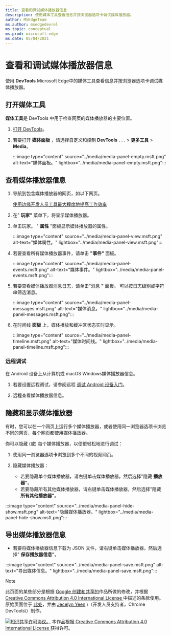 ```yaml
---
title: 查看和调试媒体播放器信息
description: 使用媒体工具查看信息并按浏览器选项卡调试媒体播放器。
author: MSEdgeTeam
ms.author: msedgedevrel
ms.topic: conceptual
ms.prod: microsoft-edge
ms.date: 05/04/2021
---
```

<!-- Copyright Jecelyn Yeen

   Licensed under the Apache License, Version 2.0 (the "License");
   you may not use this file except in compliance with the License.
   You may obtain a copy of the License at

       https://www.apache.org/licenses/LICENSE-2.0

   Unless required by applicable law or agreed to in writing, software
   distributed under the License is distributed on an "AS IS" BASIS,
   WITHOUT WARRANTIES OR CONDITIONS OF ANY KIND, either express or implied.
   See the License for the specific language governing permissions and
   limitations under the License.  -->
# <a name="view-and-debug-media-players-information"></a>查看和调试媒体播放器信息

使用 **DevTools** Microsoft Edge中的媒体工具查看信息并按浏览器选项卡调试媒体播放器。


<!-- ====================================================================== -->
## <a name="open-the-media-tool"></a>打开媒体工具

**媒体工具**是 DevTools 中用于检查网页的媒体播放器的主要位置。

1. [打开 DevTools](../open/index.md)。

1. 若要打开 **媒体面板** ，请选择自定义和控制 **DevTools** `...` > **更多工具** > **Media**。

   :::image type="content" source="../media/media-panel-empty.msft.png" alt-text="媒体面板。" lightbox="../media/media-panel-empty.msft.png":::


<!-- ====================================================================== -->
## <a name="view-media-players-information"></a>查看媒体播放器信息

1. 导航到包含媒体播放器的网页，如以下网页。

    [使用边缘开发人员工具最大程度地提高工作效率](https://www.bing.com/videos/search?view=detail&mid=DE0BA14EC0E0D18C06C8DE0BA14EC0E0D18C06C8)

1. 在" **玩家"** 菜单下，将显示媒体播放器。

1. 单击玩家。  " **属性** "面板显示媒体播放器的属性。

   :::image type="content" source="../media/media-panel-view.msft.png" alt-text="媒体属性。" lightbox="../media/media-panel-view.msft.png":::

1. 若要查看所有媒体播放器事件，请单击 **"事件"** 面板。

   :::image type="content" source="../media/media-panel-events.msft.png" alt-text="媒体事件。" lightbox="../media/media-panel-events.msft.png":::

1. 若要查看媒体播放器消息日志，请单击"消息 **"** 面板。  可以按日志级别或字符串筛选消息。

   :::image type="content" source="../media/media-panel-messages.msft.png" alt-text="媒体消息。" lightbox="../media/media-panel-messages.msft.png":::

1. 在时间线 **面板** 上，媒体播放和缓冲区状态实时显示。

   :::image type="content" source="../media/media-panel-timeline.msft.png" alt-text="媒体时间线。" lightbox="../media/media-panel-timeline.msft.png":::

### <a name="remote-debugging"></a>远程调试

在 Android 设备上从计算机或 macOS Windows媒体播放器信息。

1. 若要设置远程调试，请参阅远程 [调试 Android 设备入门](../remote-debugging/index.md)。

1. 远程查看媒体播放器信息。

    <!-- TODO: recreate image using an Android device -->
    <!--
   :::image type="content" source="../media/media-panel-remote-debug.msft.png" alt-text="Remote debugging." lightbox="../media/media-panel-remote-debug.msft.png":::
    -->


<!-- ====================================================================== -->
## <a name="hide-and-show-media-players"></a>隐藏和显示媒体播放器

有时，您可以在一个网页上运行多个媒体播放器，或者使用同一浏览器选项卡浏览不同的网页，每个网页都使用媒体播放器。

你可以隐藏 (或) 每个媒体播放器，以便更轻松地进行调试：

1. 使用同一浏览器选项卡浏览到多个不同的视频网页。

1. 隐藏媒体播放器：
    *  若要隐藏单个媒体播放器，请右键单击媒体播放器，然后选择"隐藏 **播放器"**。
    *  若要隐藏所有其他媒体播放器，请右键单击媒体播放器，然后选择"隐藏 **所有其他播放器"**。

:::image type="content" source="../media/media-panel-hide-show.msft.png" alt-text="隐藏媒体播放器。" lightbox="../media/media-panel-hide-show.msft.png":::


<!-- ====================================================================== -->
## <a name="export-media-player-information"></a>导出媒体播放器信息

*  若要将媒体播放器信息下载为 JSON 文件，请右键单击媒体播放器，然后选择" **保存播放器信息"**。

:::image type="content" source="../media/media-panel-save.msft.png" alt-text="导出媒体信息。" lightbox="../media/media-panel-save.msft.png":::


<!-- ====================================================================== -->
> [!NOTE]
> 此页面的某些部分是根据 [Google 创建和共享的](https://developers.google.com/terms/site-policies)作品所做的修改，并根据[ Creative Commons Attribution 4.0 International License ](https://creativecommons.org/licenses/by/4.0)中描述的条款使用。
> 原始页面位于 [此处](https://developers.google.com/web/tools/chrome-devtools/media-panel/index)，并由 [Jecelyn Yeen](https://developers.google.com/web/resources/contributors#jecelyn-yeen)  \（开发人员支持者，Chrome DevTools\）制作。

[![知识共享许可协议。](https://i.creativecommons.org/l/by/4.0/88x31.png)](https://creativecommons.org/licenses/by/4.0)
本作品根据[ Creative Commons Attribution 4.0 International License ](https://creativecommons.org/licenses/by/4.0)获得许可。
